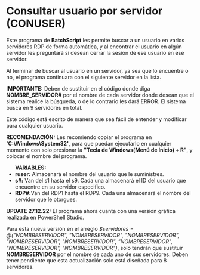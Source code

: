 # Consultar usuario por servidor (CONUSER)
<p>Este programa de <b>BatchScript</b> les permite buscar a un usuario en varios servidores RDP de forma automática, 
y al encontrar el usuario en algún servidor les preguntará si desean cerrar la sesión de ese usuario en ese servidor.

Al terminar de buscar al usuario en un servidor, ya sea que lo encuentre o no, el programa continuara con el siguiente servidor en la lista.</p>

<p><b>IMPORTANTE:</b> Deben de sustituir en el código donde diga <b>NOMBRE_SERVIDOR#</b> por el nombre de cada servidor donde desean que el sistema realice la búsqueda,
o de lo contrario les dará ERROR. El sistema busca en 9 servidores en total.

Este código está escrito de manera que sea fácil de entender y modificar para cualquier usuario.</p>

<p><b>RECOMENDACIÓN:</b> Les recomiendo copiar el programa en <b>'C:\Windows\System32'</b>, para que puedan ejecutarlo en cualquier momento con solo presionar la 
<b>"Tecla de Windows(Menú de Inicio) + R"</b>,
y colocar el nombre del programa.</p>

<p>
<ul><b>VARIABLES:</b>
<li><b>ruser:</b> Almacenará el nombre del usuario que le suministres.</li>
<li><b>s#:</b> Van del s1 hasta el s9. Cada una almacenará el ID del usuario que encuentre en su servidor especifico.</li>
<li><b>RDP#:</b>Van del RDP1 hasta el RDP9. Cada una almacenará el nombre del servidor que le otorgues.</li>
</ul>
</p>
<p><b>UPDATE 27.12.22:</b> El programa ahora cuanta con una versión gráfica realizada en PowerShell Studio.

Para esta nueva versión en el arreglo <i>$servidores = @("NOMBRESERVIDOR", "NOMBRESERVIDOR", "NOMBRESERVIDOR", "NOMBRESERVIDOR", "NOMBRESERVIDOR", "NOMBRESERVIDOR", "NOMBRESERVIDOR", "NOMBRESERVIDOR")</i>, solo tendrán que sustituir <b>NOMBRESERVIDOR</b> por el nombre de cada uno de sus servidores. Deben tener pendiente que esta actualización solo está diseñada para 8 servidores.<p>
